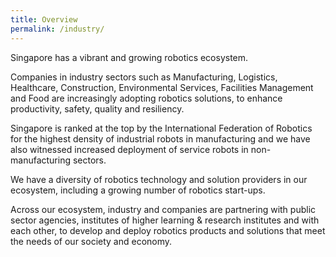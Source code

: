 ```yaml
---
title: Overview
permalink: /industry/
---
```

Singapore has a vibrant and growing robotics ecosystem.
  
Companies in industry sectors such as Manufacturing, Logistics, Healthcare, Construction, Environmental Services, Facilities Management and Food are increasingly adopting robotics solutions, to enhance productivity, safety, quality and resiliency.
  
Singapore is ranked at the top by the International Federation of Robotics for the highest density of industrial robots in manufacturing and we have also witnessed increased deployment of service robots in non-manufacturing sectors.
  
We have a diversity of robotics technology and solution providers in our ecosystem, including a growing number of robotics start-ups.
  
Across our ecosystem, industry and companies are partnering with public sector agencies, institutes of higher learning & research institutes and with each other, to develop and deploy robotics products and solutions that meet the needs of our society and economy.
